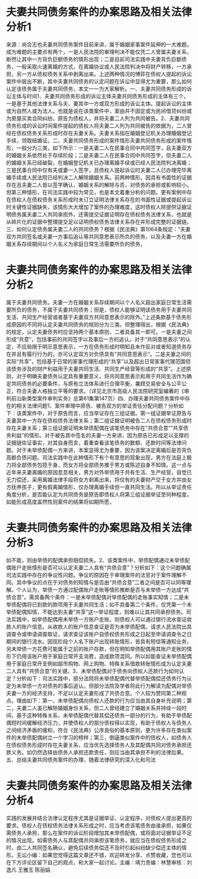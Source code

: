 # 夫妻共同债务案件的办案思路及相关法律分析1

来源：尚合志也夫妻共同债务案件目前来讲，属于婚姻家事案件延伸的一大难题。成为难题的主要点有两个，一是人民法院的审理判决不能仅凭二人曾属夫妻关系，断然让其中一方背负巨额债务的情形出现；二是目前司法实践中夫妻背负巨额债务，一般采取火速离婚的方式，在离婚协议或人民法院判决中将财产转移，一方承担，另一方从债权债务关系中剥离出来。上述两种情况的博弈在债权人提起的诉讼案件中层出不断，其中夫妻共同债务的认定问题在诉讼中显得尤为重要，那么如何认定该债务属于夫妻共同债务，本文一一为大家解析。一、夫妻共同债务形成的诉讼主体与时间1、夫妻共同债务形成的诉讼主体夫妻共同债务形成的主体有三个。一是基于其他法律关系与夫、妻其中一方或双方形成的诉讼主体。提起诉讼的主体或为自然人或为法人。也就是说在该类案件中，案由并不固定或为民间借贷纠纷或为房屋买卖合同纠纷。原告为债权人，并将夫妻二人列为共同被告。2、夫妻共同债务形成的诉讼时间案件提起的债权人将夫妻二人列为共同被告的依据为，二人曾经在债权债务关系形成时存在夫妻关系。夫妻关系指在婚姻登记机关办理婚姻登记手续，领取结婚证。二、夫妻共同债务形成的案件情形夫妻共同债务形成的案件情形，一般分为三类，如下所示：一是夫妻二人在民事合同中共同签字，且夫妻双方的婚姻关系依然处于存续阶段；二是夫妻二人在民事合同中共同签字，但夫妻二人的婚姻关系已经破裂，在婚姻登记机关已办理离婚手续或已经人民法院判决离婚；三是民事合同中仅有夫或妻一人签字，且债权人提起诉讼时夫妻二人已办理完毕离婚手续或人民法院已经判决二人解除婚姻关系。前两种情形，因具有书面性的证据存在且夫妻二人皆以签字确认，婚姻关系的解除与否，对债务的承担或影响较小。但第三种情形，在司法实践中较为常见，也是本文着重分析的问题。更有案例中存在债权人在债权债务关系形成时未订立证明法律关系存在的书面性证据或提起诉讼时关键性证据缺失，该情形大大增加了案件的办理难度，这时债权人除提供证据证明债务属夫妻二人共同承担外，还需提交证据证明存在债权债务法律关系，也就是从碎片化的证据中整理提交足以证明债权债务法律关系存在并形成完整的证据链。三、如何认定债务属夫妻二人的共同债务？根据《民法典》第1064条规定：“夫妻双方共同签名或夫妻一方事后追认等共同意思表示所负的债务，以及夫妻一方在婚姻关系存续期间以个人名义为家庭日常生活需要所负的债务，

# 夫妻共同债务案件的办案思路及相关法律分析2

属于夫妻共同债务。夫妻一方在婚姻关系存续期间以个人名义超出家庭日常生活需要所负的债务，不属于夫妻共同债务；但是，债权人能够证明该债务用于夫妻共同生活、共同生产经营或者基于夫妻双方共同意思表示的除外。”上述条款基于债务形成原因的不同将认定夫妻共同债务的规则分为三类。但整理得出，根据《民法典》的规定，认定夫妻债务时应坚持两个基本原则，二者具备其一即可。一是夫妻之间形成“共意”，包括事前的共同签字以及事后一方的追认。对于“共同意思表示”的认定，不应局限于明示意思表示，一方在债务形成时明知且未作反对或者知道债务存在并且有履行行为的，亦可认定双方对负债具有“共同意思表示”。二是夫妻之间的实际“共享”，包括基于日常的家事代理形成的“共享”以及超出日常家事代理范围但该债务涉及的财产利益用于夫妻共同生活、共同生产经营等形成的“共享”。上述原则，对于明确夫妻债务认定具有重要意义，将共同意思表示和用于共同生活作为确定共同债务的必要条件，与原有立法体系进行合理平衡，兼顾交易安全与公平公正，符合夫妻人格独立平等的要求。（详见北京市高级人民法院研究室编著的《审判前沿新类型案件审判实务》总第61集第147页）四、办理夫妻共同债务案件中存在的相关法律问题1、案件审理中原告、被告双方的举证责任分配问题？分析如下：该类案件中，对于原告而言，应当举证存在三组证据。第一组证据举证原告与夫妻其中一方存在债权债务法律关系；第二组证据证明被告二人在债权债务形成时存在夫妻关系；第三组证据证明未举债配偶在该笔债务中存在“共债合意”“共享债务利益”的情形。对于被告其中签名的夫妻一方来讲，因为原告已形成足以支撑的证据链佐证事实，对其自身而言，着重查看该笔债务的数额、还款时间等法律问题。对于未举债配偶一方来讲，本案显得尤为重要，因为该案决定离婚后是否背负高额负债问题。司法实践中在此种情形下有个有意思的现象出现，男方在法庭上极力将全部债务包揽于身，而女方将全部债务推于男方或陈述自身不知情。这一点与近年来夫妻离婚的原因息息相关，男方对外举债用于共有生活、生产经营，自觉已无力偿还，采用离婚法律手段将女方剥离出来，将仅有的夫妻财产交于女方并由女方抚养孩子，更有假离婚情形，仅办理离婚手续但一直共同生活。所以从举证责任角度分析，是否能认定为共同债务是原告即债权人将第三组证据举证至何种程度，如能形成高度盖然性则案件的结果将如期所愿，

# 夫妻共同债务案件的办案思路及相关法律分析3

如不能，则由举债的配偶承担赔偿损失。2、该类案件中，举债配偶通过未举债配偶账户走账情形是否可以认定夫妻二人具有“共债合意”？分析如下：这个问题确属司法实践中存在的争议性问题。争议的原因在于审理案件的法官对于案件理解不同。其中争议的点在于对债务的知情与是否由“共债合意”二者之间是否可以同等理解。个人认为，举债一方通过配偶账户走账等情形推断是否与未举债一方达成“共债合意”。需具备两个条件：一是未举债配偶对举债配偶的走账事实知情；二是未举债配偶将已到款的款项用于夫妻共同生活；如不具备第二个条件，仅凭第一个未举债配偶知情，不能达到夫妻“共享”这一举证程度，则难以让其共同承担债务。司法实践中，如举债配偶用未举债一方账户走账。则债权人可以通过银行流水查证收款人的账户信息。从收款人的账户信息查证是否为未举债配偶，请求人民法院出具调查令或申请调查取证，请求查证该账户自债权债务形成之日起至申请调查令之日期间的银行流水。因现阶段个人名下账户出现转账情形，皆具有短信等通知业务，另未举债一方花费可能属于之前的账户存款，但在明知举债配偶用其账户走账的情形下仍用该账户用于家庭日常开支消费，造成款项混同。所以如能查证未举债配偶用于家庭日常开支例如超市购物、网上购物、特殊关系借款转账情形成为认定夫妻二人具有“共债合意”的关键。3、未举债配偶对于债务向债权人还款行为如何认定？分析如下：司法实践中，部分法院将未举债配偶代替举债配偶偿还债务行为认定为未举债一方对债务的事后追认。但部分法院及学者将此行为解读为配偶对举债夫妻一方的经济支持，不足以认定夫妻形成了共债合意。个人较为赞同第二种观点。理由如下：第一，未举债配偶向债权人还款的行为应当由其自身补充说明；第二，夫妻二人虽已解除婚姻身份关系，但二人曾经建立了婚姻关系并持续一段时间，基于这种特殊关系，未举债配偶代替其偿还债务一部分的行为，有助于举债配偶短时间缓解经济压力，并使债权人的部分债权得以实现，有助于债权人与债务人之间经济矛盾的缓和，符合《民法典》公序良俗的基本原则，更为许多存在类似案件的未举债配偶树立一个学习的榜样；第三，倒逼类似案件中的债权人，如债务人在债权债务形成时存在夫妻关系，应当优先选择债务人及其配偶共同对债务承担还款义务。如仍然选择由债务人承担还款责任，则应当由其承担不利的法律后果。五、总结夫妻共同债务案件的办理，随着法律研究的深入化和司法

# 夫妻共同债务案件的办案思路及相关法律分析4

实践的发展并结合法律认定程序尤其是证据举证、认定程序，对债权人提出更高的要求。债权人在债权债务法律关系形成之时，应当考虑该笔债务由谁承担，如果仅需债务人承担，那么在案件的诉讼阶段增加其未举债配偶，或将面对证据举证不足的情况出现。如需债务人与其配偶共同承担该笔债务，就应当在债权债务形成之时，由二人共同签名确认，避免后续债务偿还不及时引起纠纷缺少偿还主体的情形。无讼小编：如果您觉得这篇文章还不错，欢迎转发分享、点赞收藏，您也可以在下方评论区留下自己的观点，和大家一起讨论。主编：靖力责编：林慧审核：刘逸凡 王雅玉 陈丽娟 

